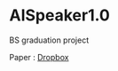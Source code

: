 # AISpeaker1.0
BS graduation project

Paper : [Dropbox](https://www.dropbox.com/s/9k7go29plrda5lv/%ED%95%99%EC%82%AC%ED%95%99%EC%9C%84%EB%85%BC%EB%AC%B8_%EC%A0%84%EC%83%81%EC%9A%B0.pdf?dl=0)
